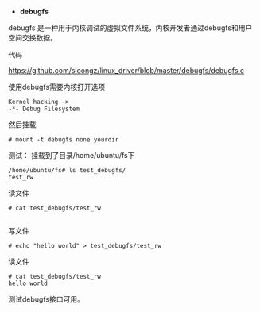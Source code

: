 
- **debugfs**

debugfs 是一种用于内核调试的虚拟文件系统，内核开发者通过debugfs和用户空间交换数据。

代码

https://github.com/sloongz/linux_driver/blob/master/debugfs/debugfs.c

使用debugfs需要内核打开选项

```
Kernel hacking —>
-*- Debug Filesystem
```
然后挂载

```
# mount -t debugfs none yourdir
```



测试：
挂载到了目录/home/ubuntu/fs下


```
/home/ubuntu/fs# ls test_debugfs/
test_rw

```
读文件

```
# cat test_debugfs/test_rw 


```
写文件

```
# echo "hello world" > test_debugfs/test_rw
```
读文件

```
# cat test_debugfs/test_rw 
hello world

```
测试debugfs接口可用。